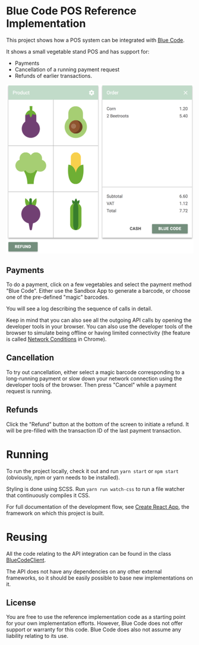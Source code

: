 
# Blue Code POS Reference Implementation

This project shows how a POS system can be integrated with [Blue Code](http://bluecode.com/).

It shows a small vegetable stand POS and has support for:

  * Payments
  * Cancellation of a running payment request
  * Refunds of earlier transactions.

![Screenshot](public/img/screenshot.png "Screenshot")


## Payments

To do a payment, click on a few vegetables and select the payment method "Blue Code". 
Either use the Sandbox App to generate a barcode, or choose one of the pre-defined "magic" barcodes.

You will see a log describing the sequence of calls in detail.

Keep in mind that you can also see all the outgoing API calls by opening the developer tools in your browser.
You can also use the developer tools of the browser to simulate being offline or having limited connectivity
(the feature is called [Network Conditions](https://developers.google.com/web/tools/chrome-devtools/network-performance/network-conditions) in Chrome).

## Cancellation

To try out cancellation, either select a magic barcode corresponding to a long-running payment or slow down your
network connection using the developer tools of the browser. Then press "Cancel" while a payment request is running.

## Refunds

Click the "Refund" button at the bottom of the screen to initiate a refund. It will be pre-filled with the transaction
ID of the last payment transaction.

# Running

To run the project locally, check it out and run `yarn start` or `npm start` (obviously, npm or yarn needs to be installed). 

Styling is done using SCSS. Run `yarn run watch-css` to run a file watcher that continuously compiles it CSS.

For full documentation of the development flow, see [Create React App](https://github.com/facebook/create-react-app), the framework on which this project is built.

# Reusing

All the code relating to the API integration can be found in the class [BlueCodeClient](https://github.com/bluecodecom/pos-example/blob/master/src/BlueCodeClient.js). 

The API does not have any dependencies on any other external frameworks, so it should be easily possible to base new implementations on it.

## License

You are free to use the reference implementation code as a starting point for your own implementation efforts. However, Blue Code does not offer support or warranty for this code. Blue Code does also not assume any liability relating to its use.